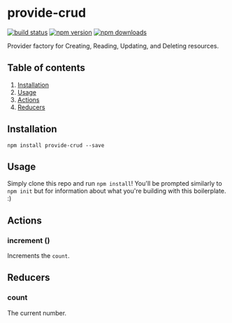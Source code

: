 # provide-crud

[![build status](https://img.shields.io/travis/loggur/provide-crud/master.svg?style=flat-square)](https://travis-ci.org/loggur/provide-crud) [![npm version](https://img.shields.io/npm/v/provide-crud.svg?style=flat-square)](https://www.npmjs.com/package/provide-crud)
[![npm downloads](https://img.shields.io/npm/dm/provide-crud.svg?style=flat-square)](https://www.npmjs.com/package/provide-crud)

Provider factory for Creating, Reading, Updating, and Deleting resources.


## Table of contents

1.  [Installation](#installation)
2.  [Usage](#usage)
3.  [Actions](#actions)
4.  [Reducers](#reducers)


## Installation

```
npm install provide-crud --save
```


## Usage

Simply clone this repo and run `npm install`!  You'll be prompted similarly to `npm init` but for information about what you're building with this boilerplate.  :)


## Actions

### increment ()

Increments the `count`.


## Reducers

### count

The current number.
